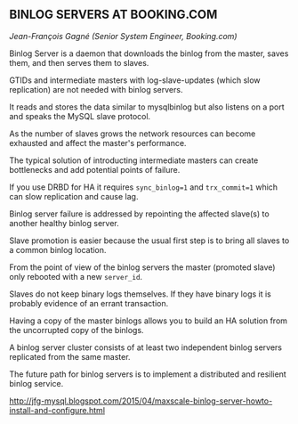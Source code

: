 ## BINLOG SERVERS AT BOOKING.COM
_Jean-François Gagné (Senior System Engineer, Booking.com)_

Binlog Server is a daemon that downloads the binlog from the master, saves them, and then serves them to slaves.

GTIDs and intermediate masters with log-slave-updates (which slow replication) are not needed with binlog servers.

It reads and stores the data similar to mysqlbinlog but also listens on a port and speaks the MySQL slave protocol.

As the number of slaves grows the network resources can become exhausted and affect the master's performance.

The typical solution of introducting intermediate masters can create bottlenecks and add potential points of failure.

If you use DRBD for HA it requires `sync_binlog=1` and `trx_commit=1` which can slow replication and cause lag.

Binlog server failure is addressed by repointing the affected slave(s) to another healthy binlog server.

Slave promotion is easier because the usual first step is to bring all slaves to a common binlog location.

From the point of view of the binlog servers the master (promoted slave) only rebooted with a new `server_id`.

Slaves do not keep binary logs themselves. If they have binary logs it is probably evidence of an errant transaction.

Having a copy of the master binlogs allows you to build an HA solution from the uncorrupted copy of the binlogs.

A binlog server cluster consists of at least two independent binlog servers replicated from the same master.

The future path for binlog servers is to implement a distributed and resilient binlog service.

http://jfg-mysql.blogspot.com/2015/04/maxscale-binlog-server-howto-install-and-configure.html
